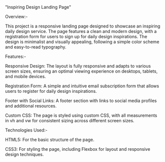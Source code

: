 "Inspiring Design Landing Page"


Overview:-

This project is a responsive landing page designed to showcase an inspiring daily design service. The page features a clean and modern design, with a registration form for users to sign up for daily design inspirations. 
The design is minimalist and visually appealing, following a simple color scheme and easy-to-read typography.

Features:-

Responsive Design: The layout is fully responsive and adapts to various screen sizes, ensuring an optimal viewing experience on desktops, tablets, and mobile devices.

Registration Form: A simple and intuitive email subscription form that allows users to register for daily design inspirations.

Footer with Social Links: A footer section with links to social media profiles and additional resources.

Custom CSS: The page is styled using custom CSS, with all measurements in vh and vw for consistent sizing across different screen sizes.

Technologies Used:-

HTML5: For the basic structure of the page.

CSS3: For styling the page, including Flexbox for layout and responsive design techniques.
